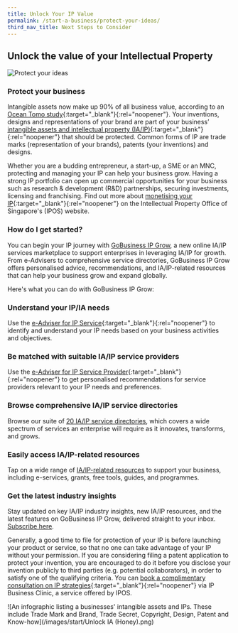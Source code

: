 ```yaml
---
title: Unlock Your IP Value
permalink: /start-a-business/protect-your-ideas/
third_nav_title: Next Steps to Consider
---
```


## Unlock the value of your Intellectual Property

![Protect your ideas](/images/start/StartSJ_StartSJ_TrademarksIP.jpg)

### Protect your business

Intangible assets now make up 90% of all business value, according to an [Ocean Tomo study](https://oceantomo.com/intangible-asset-market-value-study/
){:target="_blank"}{:rel="noopener"}. Your inventions, designs and representations of your brand are part of your business’ [intangible assets and intellectual property (IA/IP)](https://www.ipos.gov.sg/about-ip){:target="_blank"}{:rel="noopener"} that should be protected. Common forms of IP are trade marks (representation of your brands), patents (your inventions) and designs.

Whether you are a budding entrepreneur, a start-up, a SME or an MNC, protecting and managing your IP can help your business grow. Having a strong IP portfolio can open up commercial opportunities for your business such as research & development (R&D) partnerships, securing investments, licensing and franchising. Find out more about [monetising your IP](https://www.ipos.gov.sg/manage-ip/monetise-ip){:target="_blank"}{:rel="noopener"} on the Intellectual Property Office of Singapore's (IPOS) website.

### How do I get started?

You can begin your IP journey with [GoBusiness IP Grow](/intellectual-property/ip-grow/?src=start_nextstep_ip), a new online IA/IP services marketplace to support enterprises in leveraging IA/IP for growth. From e-Advisers to comprehensive service directories, GoBusiness IP Grow offers personalised advice, recommendations, and IA/IP-related resources that can help your business grow and expand globally.

Here's what you can do with GoBusiness IP Grow:

### Understand your IP/IA needs

Use the [e-Adviser for IP Service](https://eadviser.gobusiness.gov.sg/ipservice?src=start_nextstep_ip){:target="_blank"}{:rel="noopener"} to identify and understand your IP needs based on your business activities and objectives.

### Be matched with suitable IA/IP service providers

Use the [e-Adviser for IP Service Provider](https://eadviser.gobusiness.gov.sg/ipserviceprovider?src=start_nextstep_ip){:target="_blank"}{:rel="noopener"} to get personalised recommendations for service providers relevant to your IP needs and preferences.

### Browse comprehensive IA/IP service directories

Browse our suite of [20 IA/IP service directories](/intellectual-property/ip-grow/types-of-ia-ip-services/?src=start_nextstep_ip), which covers a wide spectrum of services an enterprise will require as it innovates, transforms, and grows.  

### Easily access IA/IP-related resources

Tap on a wide range of [IA/IP-related resources](/intellectual-property/ip-grow/resources/?src=start_nextstep_ip) to support your business, including e-services, grants, free tools, guides, and programmes.

### Get the latest industry insights

Stay updated on key IA/IP industry insights, new IA/IP resources, and the latest features on GoBusiness IP Grow, delivered straight to your inbox. [Subscribe here](_blank).

Generally, a good time to file for protection of your IP is before launching your product or service, so that no one can take advantage of your IP without your permission. If you are considering filing a patent application to protect your invention, you are encouraged to do it before you disclose your invention publicly to third parties (e.g. potential collaborators), in order to satisfy one of the qualifying criteria. You can [book a complimentary consultation on IP strategies](https://www.ipos.gov.sg/eservices/ip-clinics){:target="_blank"}{:rel="noopener"} via IP Business Clinic, a service offered by IPOS.


![An infographic listing a businesses' intangible assets and IPs. These include Trade Mark and Brand, Trade Secret, Copyright, Design, Patent and Know-how](/images/start/Unlock IA (Honey).png)
